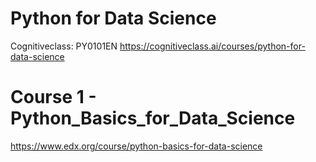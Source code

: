 #  Python for Data Science
Cognitiveclass: PY0101EN 
https://cognitiveclass.ai/courses/python-for-data-science

# Course 1 - Python_Basics_for_Data_Science
https://www.edx.org/course/python-basics-for-data-science

